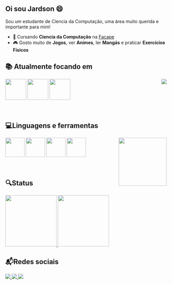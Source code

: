 <h2>Oi sou Jardson 😄</h2> 
<p>
  
Sou um estudante de Ciencia da Computação, uma área muito querida e importante para mim!
- 📓 Cursando **Ciencia da Computação** na [Facape](http://www.facape.br)
- 🎮 Gosto muito de **Jogos**, ver **Animes**, ler **Mangás** e praticar **Exercícios Físicos**
</p>

 



<div display='inline'>
  <h2>📚 Atualmente focando em</h2>
  <img width='65' height='65' src="https://cdn.jsdelivr.net/gh/devicons/devicon@latest/icons/html5/html5-original.svg" /> 
  <img width='65' height='65' src="https://cdn.jsdelivr.net/gh/devicons/devicon@latest/icons/css3/css3-original.svg" /> 
  <img width='65' height='65' src="https://cdn.jsdelivr.net/gh/devicons/devicon@latest/icons/javascript/javascript-original.svg" />
  <img align='right'src="https://media.tenor.com/xhjAqRrbQHwAAAAi/artorias-dark-souls.gif"/> 
</div>
<br/>
<br/>
<div>
  <h2>💻Linguagens e ferramentas</h2> 
  <img width='60' height='60' src="https://cdn.jsdelivr.net/gh/devicons/devicon@latest/icons/c/c-original.svg" />
  <img width='60' height='60' src="https://cdn.jsdelivr.net/gh/devicons/devicon@latest/icons/cplusplus/cplusplus-original.svg" />
  <img width='60' height='60' src="https://cdn.jsdelivr.net/gh/devicons/devicon@latest/icons/python/python-original.svg" />
  <img width='60' height='60' src="https://cdn.jsdelivr.net/gh/devicons/devicon@latest/icons/java/java-plain.svg" />
  <img align='right' width='150' height='150' src="https://media.tenor.com/jP0qr_Ha7_MAAAAi/darksouls-knight.gif" />
</div>
<br/>
<br/>
<div>
  <h2>🔍Status</h2>
    <a href="https://github.com/JardsonMD">
      <img height='160' src="https://github-readme-stats.vercel.app/api/top-langs/?username=JardsonMD&layout=compact&langs_count=7&theme=apprentice"/>
      <img height='160' src="https://github-readme-stats.vercel.app/api?username=JardsonMD&show_icons=true&theme=apprentice&include_all_commits=true&count_private=true"/>
    <a/>
</div>
<div>
  <h2>📬Redes sociais</h2>
  <a href="mailto:jardsonmartins937@gmail.com">
    <img src="https://img.shields.io/badge/Gmail-D14836?style=for-the-badge&logo=gmail&logoColor=white"/>
  </a>
  <a href="https://www.linkedin.com/in/jardson-martins-damasceno-11176a190/">
    <img src="https://img.shields.io/badge/linkedin-%230077B5.svg?style=for-the-badge&logo=linkedin&logoColor=white"/>
  </a>
  <a href="https://www.instagram.com/jardsonmd/">
    <img src="https://img.shields.io/badge/Instagram-%23E4405F.svg?style=for-the-badge&logo=Instagram&logoColor=white"/>
  </a>
</div>
   
